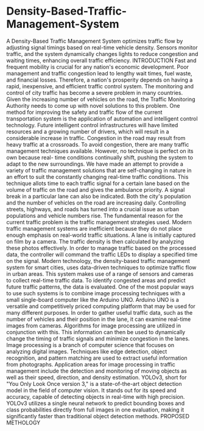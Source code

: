 # Density-Based-Traffic-Management-System
A Density-Based Traffic Management System optimizes traffic flow by adjusting signal timings based on real-time vehicle density. Sensors monitor traffic, and the system dynamically changes lights to reduce congestion and waiting times, enhancing overall traffic efficiency.
INTRODUCTION
Fast and frequent mobility is crucial for any nation's economic development. Poor management and traffic congestion lead to lengthy wait times, fuel waste, and financial losses. Therefore, a nation's prosperity depends on having a rapid, inexpensive, and efficient traffic control system. The monitoring and control of city traffic has become a severe problem in many countries. Given the increasing number of vehicles on the road, the Traffic Monitoring Authority needs to come up with novel solutions to this problem. One method for improving the safety and traffic flow of the current transportation system is the application of automation and intelligent control technology. Future intelligent control infrastructures will have limited resources and a growing number of drivers, which will result in a considerable increase in traffic. Congestion in the road may result from heavy traffic at a crossroads. To avoid congestion, there are many traffic management techniques available. However, no technique is perfect on its own because real- time conditions continually shift, pushing the system to adapt to the new surroundings. We have made an attempt to provide a variety of traffic management solutions that are self-changing in nature in an effort to suit the constantly changing real-time traffic conditions.
This technique allots time to each traffic signal for a certain lane based on the volume of traffic on the road and gives the ambulance priority. A signal break in a particular lane can also be indicated. Both the city's population and the number of vehicles on the road are increasing daily. Controlling streets, highways, and roads has turned into a crucial issue as urban populations and vehicle numbers rise. The fundamental reason for the current traffic problem is the traffic management strategies used. Modern traffic management systems are inefficient because they do not place enough emphasis on real-world traffic situations.
A lane is initially captured on film by a camera. The traffic density is then calculated by analyzing these photos effectively. In order to manage traffic based on the processed data, the controller will command the traffic LEDs to display a specified time on the signal. Modern technology, the density-based traffic management system for smart cities, uses data-driven techniques to optimize traffic flow in urban areas. This system makes use of a range of sensors and cameras to collect real-time traffic data. To identify congested areas and predict future traffic patterns, the data is evaluated. One of the most popular ways to use such systems is to combine image processing techniques with a small single-board computer like the Arduino UNO.
Arduino UNO is a versatile and competitively priced computing platform that may be used for many different purposes. In order to gather useful traffic data, such as the number of vehicles and their position in the lane, it can examine real-time images from cameras. Algorithms for image processing are utilized in conjunction with this. This information can then be used to dynamically change the timing of traffic signals and minimize congestion in the lanes.
Image processing is a branch of computer science that focuses on analyzing digital images. Techniques like edge detection, object recognition, and pattern matching are used to extract useful information from photographs. Application areas for image processing in traffic management include the detection and monitoring of moving objects as well as their speed, direction, and density estimation.
YOLOv3, short for "You Only Look Once version 3," is a state-of-the-art object detection model in the field of computer vision. It stands out for its speed and accuracy, capable of detecting objects in real-time with high precision. YOLOv3 utilizes a single neural network to predict bounding boxes and class probabilities directly from full images in one evaluation, making it significantly faster than traditional object detection methods.
PROPOSED METHOLOGY

